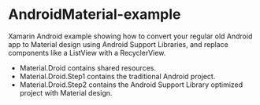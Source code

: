 # AndroidMaterial-example
Xamarin Android example showing how to convert your regular old Android app to Material design using Android Support Libraries, and replace components like a ListView with a RecyclerView.

* Material.Droid contains shared resources.
* Material.Droid.Step1 contains the traditional Android project.
* Material.Droid.Step2 contains the Android Support Library optimized project with Material design. 
